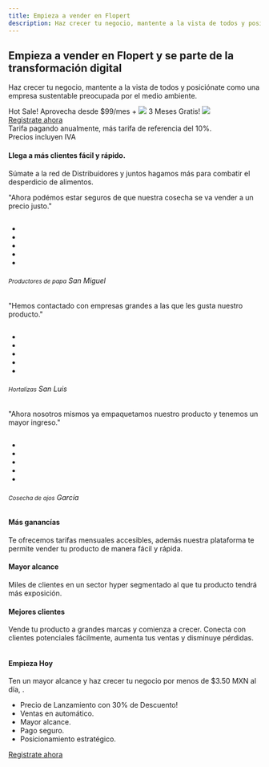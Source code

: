 ```yaml
---
title: Empieza a vender en Flopert
description: Haz crecer tu negocio, mantente a la vista de todos y posiciónate como una empresa sustentable preocupada por el medio ambiente.
---
```

<!-- Hero Start -->
<section class="bg-home d-flex align-items-center" style="background: url('/images/landing/home-shape.png') center center; height: auto;" id="home">
    <div class="container">
        <div class="row justify-content-center">
            <div class="col-lg-12 text-center mt-0 mt-md-5 pt-0 pt-md-5">
                <div class="title-heading margin-top-100">
                    <h1 class="heading mb-3"><span class="text-primary">Empieza a vender en Flopert</span> y se parte de la transformación digital</h1>
                    <p class="para-desc mx-auto text-muted">Haz crecer tu negocio, mantente a la vista de todos y posiciónate como una empresa sustentable preocupada por el medio ambiente.</p>
                    <div class="mt-4 pt-2">
                        <div class="alert alert-light alert-pills shadow" role="alert">
                            <span class="badge badge-pill badge-danger mr-1">Hot Sale!</span>
                            <span class="content"> Aprovecha desde  <span class="text-primary">$99/mes</span> + <img src="/images/gift.svg" style="max-height:20px;margin-top:-10px"> 3 Meses Gratis! <img src="/images/confetti.svg" style="max-height:20px;margin-top:-10px"></span>
                        </div>
                        <a href="https://flopp.me/merchantsignup?from=LPR&to=SUP" target="_blank" class="btn btn-primary">Registrate ahora <i class="mdi mdi-chevron-right"></i></a>
                    </div>
                    <span class="text-muted">Tarifa pagando anualmente, más tarifa de referencia del 10%.<br> Precios incluyen IVA</span>
                </div>
                <div class="home-dashboard">
                    <img src="/images/concept/track.svg" alt="" class="img-fluid">
                </div>
            </div><!--end col-->
        </div><!--end row-->
    </div><!--end container--> 
</section><!--end section-->
<!-- Hero End -->
<!-- Partners start -->
<section class="section bg-light mt-0 mt-md-5">
    <div class="container">
        <div class="row justify-content-center">
            <div class="col-12 text-center">
                <div class="section-title mb-4 pb-2">
                    <h4 class="title mb-4">Llega a más clientes fácil y rápido.</h4>
                    <p class="text-muted para-desc mx-auto mb-0">Súmate a la red de <span class="text-primary font-weight-bold">Distribuidores</span> y juntos hagamos más para combatir el desperdicio de alimentos.</p>
                </div>
            </div><!--end col-->
        </div><!--end row-->
        <div class="row">
            <div class="col-lg-4 col-md-6 col-12 mt-4 pt-2">
                <div class="card customer-testi m-2 text-center rounded shadow border-0">
                    <div class="card-body">
                        <p class="text-muted h6 font-italic">"Ahora podémos estar seguros de que nuestra cosecha se va vender a un precio justo."</p>
                        <img src="/images/store/cosecha-papa.jpg" class="img-fluid avatar avatar-small mt-3 rounded-circle mx-auto shadow" alt="">
                        <ul class="list-unstyled mb-0 mt-3">
                            <li class="list-inline-item"><i class="mdi mdi-star text-warning"></i></li>
                            <li class="list-inline-item"><i class="mdi mdi-star text-warning"></i></li>
                            <li class="list-inline-item"><i class="mdi mdi-star text-warning"></i></li>
                            <li class="list-inline-item"><i class="mdi mdi-star text-warning"></i></li>
                            <li class="list-inline-item"><i class="mdi mdi-star text-warning"></i></li>
                        </ul>
                        <h6 class="text-primary"><small class="text-muted">Productores de papa</small> San Miguel</h6>
                    </div>
                </div>
            </div>
            <div class="col-lg-4 col-md-6 col-12 mt-4 pt-2">
                <div class="card customer-testi m-2 text-center rounded shadow border-0">
                    <div class="card-body">
                        <p class="text-muted h6 font-italic">"Hemos contactado con empresas grandes a las que les gusta nuestro producto."</p>
                        <img src="/images/store/papa-morada.jpg" class="img-fluid avatar avatar-small mt-3 rounded-circle mx-auto shadow" alt="">
                        <ul class="list-unstyled mb-0 mt-3">
                            <li class="list-inline-item"><i class="mdi mdi-star text-warning"></i></li>
                            <li class="list-inline-item"><i class="mdi mdi-star text-warning"></i></li>
                            <li class="list-inline-item"><i class="mdi mdi-star text-warning"></i></li>
                            <li class="list-inline-item"><i class="mdi mdi-star text-warning"></i></li>
                            <li class="list-inline-item"><i class="mdi mdi-star text-warning"></i></li>
                        </ul>
                        <h6 class="text-primary"><small class="text-muted">Hortalizas</small> San Luis</h6>
                    </div>
                </div>
            </div>
            <div class="col-lg-4 col-md-6 col-12 mt-4 pt-2">
                <div class="card customer-testi m-2 text-center rounded shadow border-0">
                    <div class="card-body">
                        <p class="text-muted h6 font-italic">"Ahora nosotros mismos ya empaquetamos nuestro producto y tenemos un mayor ingreso."</p>
                        <img src="/images/store/ajos.jpg" class="img-fluid avatar avatar-small mt-3 rounded-circle mx-auto shadow" alt="">
                        <ul class="list-unstyled mb-0 mt-3">
                            <li class="list-inline-item"><i class="mdi mdi-star text-warning"></i></li>
                            <li class="list-inline-item"><i class="mdi mdi-star text-warning"></i></li>
                            <li class="list-inline-item"><i class="mdi mdi-star text-warning"></i></li>
                            <li class="list-inline-item"><i class="mdi mdi-star text-warning"></i></li>
                            <li class="list-inline-item"><i class="mdi mdi-star text-warning"></i></li>
                        </ul>
                        <h6 class="text-primary"><small class="text-muted">Cosecha de ajos</small> García</h6>
                    </div>
                </div>
            </div>
        </div>
    </div><!--end container-->
</section><!--end section-->
<!-- Partners End -->
<!-- Feature Start -->
<section class="section">
    <div class="container">
        <div class="row">
            <div class="col-md-4 col-12">
                <div class="features">
                    <div class="image position-relative d-inline-block">
                        <i class="uil h1 text-primary uil-money-bill-stack"></i>
                    </div>
                    <div class="content mt-4">
                        <h4 class="title-2">Más ganancías</h4>
                        <p class="text-muted mb-0">Te ofrecemos tarifas mensuales accesibles, además nuestra plataforma te permite vender tu producto de manera fácil y rápida.</p>
                    </div>
                </div>
            </div><!--end col-->
            <div class="col-md-4 col-12 mt-5 mt-sm-0">
                <div class="features">
                    <div class="image position-relative d-inline-block">
                        <i class="uil h1 text-primary uil-signal-alt-3"></i>
                    </div>
                    <div class="content mt-4">
                        <h4 class="title-2">Mayor alcance</h4>
                        <p class="text-muted mb-0">Miles de clientes en un sector hyper segmentado al que tu producto tendrá más exposición.</p>
                    </div>
                </div>
            </div><!--end col-->
            <div class="col-md-4 col-12 mt-5 mt-sm-0">
                <div class="features">
                    <div class="image position-relative d-inline-block">
                        <i class="uil h1 text-primary uil-bolt"></i>
                    </div>
                    <div class="content mt-4">
                        <h4 class="title-2">Mejores clientes</h4>
                        <p class="text-muted mb-0">Vende tu producto a grandes marcas y comienza a crecer. Conecta con clientes potenciales fácilmente, aumenta tus ventas y disminuye pérdidas.</p>
                    </div>
                </div>
            </div><!--end col-->
        </div><!--end row-->
    </div><!--end container-->
    <div class="container mt-100 mt-60">
        <div class="row align-items-center">
            <div class="col-lg-6 col-md-6">
                <img src="/images/concept/app.svg" class="img-fluid" alt="">
            </div><!--end col-->
            <div class="col-lg-6 col-md-6 mt-4 mt-sm-0 pt-2 pt-sm-0">
                <div class="section-title ml-lg-5">
                    <h4 class="title mb-4">Empieza Hoy</h4>
                    <p class="text-muted">Ten un mayor alcance y haz crecer tu negocio por menos de $3.50 MXN al día, .</p>
                    <ul class="list-unstyled text-muted">
                        <li class="mb-0"><span class="text-primary h5 mr-2"><i class="uil uil-check-circle"></i></span>Precio de <span class="badge badge-pill badge-danger">Lanzamiento</span> con 30% de Descuento!</li>
                        <li class="mb-0"><span class="text-primary h5 mr-2"><i class="uil uil-check-circle"></i></span>Ventas en automático.</li>
                        <li class="mb-0"><span class="text-primary h5 mr-2"><i class="uil uil-check-circle"></i></span>Mayor alcance.</li>
                        <li class="mb-0"><span class="text-primary h5 mr-2"><i class="uil uil-check-circle"></i></span>Pago seguro.</li>
                        <li class="mb-0"><span class="text-primary h5 mr-2"><i class="uil uil-check-circle"></i></span>Posicionamiento estratégico.</li>
                    </ul>
                    <div class="mt-4">
                        <a href="https://flopp.me/merchantsignup?from=LPR&to=SUP" target="_blank" class="btn btn-primary mt-2 mr-2">Registrate ahora <i class="mdi mdi-chevron-right"></i></a>
                    </div>
                </div>
            </div><!--end col-->
        </div><!--end row-->
    </div><!--end container-->
</section><!--end sectipn-->